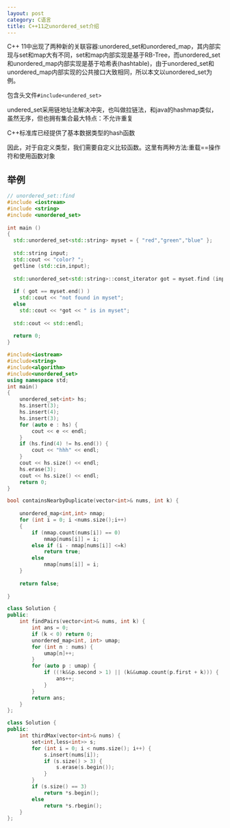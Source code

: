 ```yaml
---
layout: post
category: C语言
title: C++11之unordered_set介绍
---
```


C++ 11中出现了两种新的关联容器:unordered_set和unordered_map，其内部实现与set和map大有不同，set和map内部实现是基于RB-Tree，而unordered_set和unordered_map内部实现是基于哈希表(hashtable)，由于unordered_set和unordered_map内部实现的公共接口大致相同，所以本文以unordered_set为例。

包含头文件```#include<undered_set>```

undered_set采用链地址法解决冲突，也叫做拉链法，和java的hashmap类似，虽然无序，但也拥有集合最大特点：不允许重复

C++标准库已经提供了基本数据类型的hash函数

因此，对于自定义类型，我们需要自定义比较函数。这里有两种方法:重载==操作符和使用函数对象

## 举例
```c++
// unordered_set::find  
#include <iostream>  
#include <string>  
#include <unordered_set>  
  
int main ()  
{  
  std::unordered_set<std::string> myset = { "red","green","blue" };  
  
  std::string input;  
  std::cout << "color? ";  
  getline (std::cin,input);  
  
  std::unordered_set<std::string>::const_iterator got = myset.find (input);  
  
  if ( got == myset.end() )  
    std::cout << "not found in myset";  
  else  
    std::cout << *got << " is in myset";  
  
  std::cout << std::endl;  
  
  return 0;  
}  
```

```c++
#include<iostream>
#include<string>
#include<algorithm>
#include<unordered_set>
using namespace std;
int main()
{
	unordered_set<int> hs;
	hs.insert(3);
	hs.insert(4);
	hs.insert(3);
	for (auto e : hs) {
		cout << e << endl;
	}
	if (hs.find(4) != hs.end()) {
		cout << "hhh" << endl;
	}
	cout << hs.size() << endl;
	hs.erase(3);
	cout << hs.size() << endl;
	return 0;
}

```


```c++
bool containsNearbyDuplicate(vector<int>& nums, int k) {
    
    unordered_map<int,int> nmap;
    for (int i = 0; i <nums.size();i++)
    {
        if (nmap.count(nums[i]) == 0)
            nmap[nums[i]] = i;
        else if (i - nmap[nums[i]] <=k)
            return true;
        else
            nmap[nums[i]] = i;
    }
    
    return false;
    
}
```

```c++
class Solution {
public:
	int findPairs(vector<int>& nums, int k) {
		int ans = 0;
		if (k < 0) return 0;
		unordered_map<int, int> umap;
		for (int n : nums) {
			umap[n]++;
		}
		for (auto p : umap) {
			if ((!k&&p.second > 1) || (k&&umap.count(p.first + k))) {
				ans++;
			}
		}
		return ans;
	}
};
```

```c++
class Solution {
public:
	int thirdMax(vector<int>& nums) {
		set<int,less<int>> s;
		for (int i = 0; i < nums.size(); i++) {
			s.insert(nums[i]);
			if (s.size() > 3) {
				s.erase(s.begin());
			}
		}
		if (s.size() == 3)
			return *s.begin();
		else
			return *s.rbegin();
	}
};
```